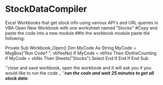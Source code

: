# StockDataCompiler
Excel Workbooks that get stock info using various API's and URL queries in VBA
Open New Workbook with one worksheet named "Stocks"
#Copy and paste the code into a new module
##In the workbook module paste the following:

Private Sub Workbook_Open()
Dim MyCode As String
MyCode = MsgBox("Run Code? ", vbYesNo)
If MyCode = vbYes Then
        IDotheCounting
If MyCode = vbNo Then
        Sheets("Stocks").Select
End If
End If
End Sub

''close and save workbook, open the workbook and it will ask you if you would like to run the code _
''***run the code and wait 25 minutes to get all stock data***
